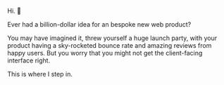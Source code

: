 Hi. 👋

Ever had a billion-dollar idea for an bespoke new web product?

You may have imagined it, threw yourself a huge launch party, with your product having a sky-rocketed bounce rate and amazing reviews from happy users. But you worry that you might not get the client-facing interface right.

This is where I step in.
